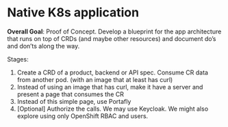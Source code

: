 # Native K8s application

**Overall Goal**: Proof of Concept. Develop a blueprint for the app architecture that runs on top of CRDs (and maybe other resources) and document do’s and don’ts along the way.

Stages:
1. Create a CRD of a product, backend or API spec. Consume CR data from another pod. (with an image that at least has curl)
2. Instead of using an image that has curl, make it have a server and present a page that consumes the CR
3. Instead of this simple page, use Portafly
4. [Optional] Authorize the calls. We may use Keycloak. We might also explore using only OpenShift RBAC and users.
